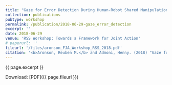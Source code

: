 ```yaml
---
title: "Gaze for Error Detection During Human-Robot Shared Manipulation"
collection: publications
pubtype: workshop
permalink: /publication/2018-06-29-gaze_error_detection
excerpt: ''
date: 2018-06-29
venue: 'RSS Workshop: Towards a Framework for Joint Action'
# paperurl: ''
fileurl: '/files/aronson_FJA_Workshop_RSS_2018.pdf'
citation: '<b>Aronson, Reuben M.</b> and Admoni, Henny. (2018) "Gaze for Error Detection During Human-Robot Shared Manipulation." <i>RSS Workshop: Towards a Framework for Joint Action</i>'
---
```

{{ page.excerpt }}

Download: [PDF]({{ page.fileurl }})

